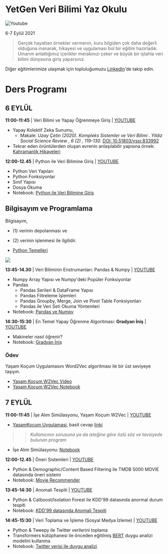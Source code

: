 # YetGen Veri Bilimi Yaz Okulu



![[Youtube](https://www.youtube.com/watch?v=cr45U2dxyjY)](Pratikler/thumb.jpg) 


6-7 Eylül 2021
> Gerçek hayattan örnekler vermenin, kuru bilgiden çok daha değerli olduğuna inanarak, hikayesi ve uygulaması bol bir eğitim hazırladık. Umarım anlattığımız içerikler merakınızı çeker ve büyük bir iştahla veri bilimi dünyasına giriş yaparsınız. 

Diğer eğitimlerimize ulaşmak için topluluğumuzu [LinkedIn](https://www.linkedin.com/company/kavetr)'de takip edin.

# Ders Programı

## 6 EYLÜL
**11:00-11:45** | Veri Bilimi ve Yapay Öğrenmeye Giriş | [YOUTUBE](https://youtu.be/cr45U2dxyjY?t=1272)
  - Yapay Kolektif Zeka Sunumu,
    - Makale: _Uzay Çetin (2020). Kompleks Sistemler ve Veri Bilimi . Yildiz Social Science Review , 6 (2) , 119-130._ [DOI: 10.51803/yssr.833992](https://dergipark.org.tr/tr/download/article-file/1424428)
  - Tekrar eden örüntülerden oluşan evrenin anlaşılabilir yapısına örnek: [Kahramanlik Hikayeleri](https://www.linkedin.com/posts/uzaycetin_what-makes-a-hero-matthew-winkler-activity-6757670685889363968-Z6Mv)

**12:00-12.45** | Python ile Veri Bilimine Giriş | [YOUTUBE](https://youtu.be/cr45U2dxyjY?t=4863)
  - Python Veri Yapıları
  - Python Fonksiyonlar
  - Sınıf Yapısı
  - Dosya Okuma
  - Notebook: [Python ile Veri Bilimine Giriş](https://github.com/uzay00/KaVe-Egitim/blob/master/VeriBilimi/0%20-%20Python%20Temeller.ipynb)

## Bilgisayım ve Programlama
Bilgisayım, 
 - (1) verinin depolanması ve 
 - (2) verinin işlenmesi ile ilgilidir. 

 - [Python Temelleri](https://nbviewer.org/github/uzay00/KaVe-Egitim/blob/master/VeriBilimi/0%20-%20Python%20Temeller.ipynb)

![](https://github.com/uzay00/GSU-Dersler/blob/main/INF113%20Bilgisayar%20M%C3%BChendisli%C4%9Fine%20Giri%C5%9F/programlama.png)

**13:45-14.30** | Veri Biliminin Enstrumanları: Pandas & Numpy | [YOUTUBE](https://youtu.be/cr45U2dxyjY?t=11828)
  - Numpy Array Yapısı ve Numpy'deki Popüler Fonksiyonlar
  - Pandas
    - Pandas Serileri & DataFrame Yapısı
    - Pandas Filtreleme İşlemleri
    - Pandas Groupby, Merge, Join ve Pivot Table Fonksiyonları
    - Pandas ile Veri Seti Okuma Yöntemleri
  - Notebook: [Pandas ve Numpy](https://github.com/kaveai/veribilimiyazokulu/blob/main/Ders%20%C4%B0%C3%A7erikleri/Pandas%20ve%20Numpy.ipynb)

**14:30-15:30** | En Temel Yapay Öğrenme Algoritması: __Gradyan İniş__ | [YOUTUBE](https://youtu.be/cr45U2dxyjY?t=15321)
  - Makineler nasıl öğrenir?
  - Notebook: [Gradyan İniş](https://github.com/kaveai/veribilimiyazokulu/blob/main/Ders%20%C4%B0%C3%A7erikleri/GradientDescent.ipynb)

### Ödev
Yaşam Koçum Uygulamasını Word2Vec algoritması ile bir üst seviyeye taşıyın.
  - [Yaşam Koçum W2Vec Video](https://www.youtube.com/watch?v=xz45EaSpf4Y)
  - [Yaşam Koçum W2Vec Notebook](https://github.com/aycignl/python_hour/blob/master/life_coach_application.ipynb)


## 7 EYLÜL
**11:00-11:45** | İşe Alım Simülasyonu, Yaşam Koçum W2Vec | [YOUTUBE](https://youtu.be/pOYAgUfTq1g?t=858)
  - [YasamKocum Uygulamasi](https://github.com/uzay00/KaVe-Egitim/tree/master/VeriBilimi), basit cevap [linki](https://github.com/uzay00/KaVe-Egitim/blob/master/VeriBilimi/4a2%20-%20(Basitlestirilmis)%20Yasam%20Kocu%20Uygulamasi%20CEVAPLAR.ipynb)
  >> _Kullanıcının sorusuna ya da isteğine göre özlü söz ve tavsiyede bulunan program_
  - İşe Alım Simülasyonu: [Notebook](https://github.com/kaveai/veribilimiyazokulu/blob/main/Pratikler/I%C5%9Fe%20Al%C4%B1m%20Robotu.ipynb)

**12:00-12.45** | Öneri Sistemleri | [YOUTUBE](https://youtu.be/pOYAgUfTq1g?t=5142)
  - Python & Demographic/Content Based Filtering ile TMDB 5000 MOVIE datasında öneri sistemi
  - Notebook: [Movie Recommender](https://github.com/kaveai/veribilimiyazokulu/blob/main/Ders%20%C4%B0%C3%A7erikleri/Movie_Recommendation.ipynb)

**13:45-14:30** | Anomali Tespiti | [YOUTUBE](https://youtu.be/pOYAgUfTq1g?t=10639)
  - Python & Catboost/Isolation Forest ile KDD'99 datasında anormal durum tespiti
  - Notebook: [KDD'99 datasında Anomali Tespiti](https://github.com/kaveai/veribilimiyazokulu/blob/main/Ders%20%C4%B0%C3%A7erikleri/Anomaly_Detection.ipynb)

**14:45-15:30** | Veri Toplama ve İşleme (Sosyal Medya İzleme) | [YOUTUBE](https://youtu.be/pOYAgUfTq1g?t=14409)
  - Python & Tweepy ile Twitter verilerini toplama
  - Transformers kütüphanesi ile önceden eğitilmiş [BERT](https://towardsdatascience.com/bert-explained-state-of-the-art-language-model-for-nlp-f8b21a9b6270?gi=2ab36d86429) duygu analizi modelini kullanma
  - Notebook: [Twitter verisi ile duygu analizi](https://github.com/kaveai/veribilimiyazokulu/blob/main/Python%20ve%20Veri%20Bilimi%20%C3%96rnekleri/Twitter%20Verisi%20ile%20Duygu%20Analizi.ipynb)


